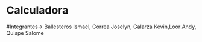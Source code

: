 # Calculadora
#Integrantes->
Ballesteros Ismael, Correa Joselyn, Galarza Kevin,Loor Andy, Quispe Salome